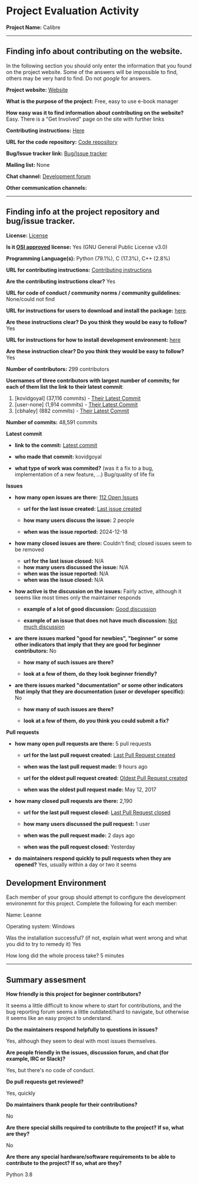 # Project Evaluation Activity



__Project Name:__  Calibre


---

## Finding info about contributing on the website.

In the following section you should only enter the information that you
found on the project website. Some of the answers will be impossible to find, others
may be very hard to find. Do not _google_ for answers.

__Project website:__ [Website](https://calibre-ebook.com/)


__What is the purpose of the project:__ Free, easy to use e-book manager


__How easy was it to find information about contributing on the website?__ Easy. There is a "Get Involved" page on the site with further links


__Contributing instructions:__ [Here](https://calibre-ebook.com/get-involved) 

__URL for the code repository:__ [Code repository](https://github.com/kovidgoyal/calibre)

__Bug/Issue tracker link:__ [Bug/Issue tracker](https://bugs.launchpad.net/calibre)

__Mailing list:__ None

__Chat channel:__ [Development forum](https://www.mobileread.com/forums/forumdisplay.php?f=240)

__Other communication channels:__ 


---

## Finding info at the project repository and bug/issue tracker.

__License:__ [License](https://github.com/kovidgoyal/calibre/blob/master/LICENSE)

__Is it [OSI approved](https://opensource.org/licenses/alphabetical) license:__ Yes (GNU General Public License v3.0)

__Programming Language(s):__ Python (79.1%), C (17.3%), C++ (2.8%)

__URL for contributing instructions:__ [Contributing instructions](https://manual.calibre-ebook.com/develop.html)

__Are the contributing instructions clear?__ Yes


__URL for code of conduct / community norms / community guildelines:__ None/could not find

__URL for instructions for users to download and install the package:__  [here](https://manual.calibre-ebook.com/develop.html#id6). 


__Are these instructions clear? Do you think they would be easy to follow?__ 
Yes

__URL for instructions for how to install development environment:__ [here](https://manual.calibre-ebook.com/develop.html)


__Are these instruction clear? Do you think they would be easy to follow?__
Yes

__Number of contributors:__ 299 contributors


__Usernames of three contributors with largest number of commits; for
each of them list the link to their latest commit__:

1. [kovidgoyal] (37,116 commits) - [Their Latest Commit](https://github.com/kovidgoyal/calibre/commit/d99570a2b69b1a338774811573fcef50a1256c6e)
1. [user-none] (1,914 commits) - [Their Latest Commit](https://github.com/kovidgoyal/calibre/commit/4d0f94cdbc95be922e6bc437b0b7023964deb512)
1. [cbhaley] (882 commits) - [Their Latest Commit](https://github.com/kovidgoyal/calibre/commit/47ae06f28e43356532f0cdb6889928ed10e8f189)


__Number of commits:__ 48,591 commits

__Latest commit__ 

- __link to the commit:__ [Latest commit](https://github.com/kovidgoyal/calibre/commit/d99570a2b69b1a338774811573fcef50a1256c6e)

- __who made that commit:__ kovidgoyal

- __what type of work was commited?__ (was it a fix to a bug, implementation of a new feature, ...) Bug/quality of life fix


__Issues__

- __how many open issues are there:__ [112 Open Issues](https://bugs.launchpad.net/calibre/+bugs)

    - __url for the last issue created:__ [Last issue created](https://bugs.launchpad.net/calibre/+bug/2054237)

    - __how many users discuss the issue:__ 2 people
    
    - __when was the issue reported:__ 2024-12-18
    

- __how many closed issues are there:__ Couldn't find; closed issues seem to be removed
    - __url for the last issue closed:__ N/A
    - __how many users discussed the issue:__ N/A
    - __when was the issue reported:__ N/A
    - __when was the issue closed:__ N/A

- __how active is the discussion on the issues:__ Fairly active, although it seems like most times only the maintainer responds

    - __example of a lot of good discussion:__ [Good discussion](https://bugs.launchpad.net/calibre/+bug/1006650)
    
    - __example of an issue that does not have much discussion:__ [Not much discussion](https://bugs.launchpad.net/calibre/+bug/2055730)



- __are there issues marked "good for newbies", "beginner" or some other indicators that imply that they are good for beginner contributors:__ No

    - __how many of such issues are there?__ 
    
    - __look at a few of them, do they look beginner friendly?__ 



- __are there issues marked "documentation" or some other indicators that imply that they are documentation (user or developer specific):__ No

    - __how many of such issues are there?__ 
    
    - __look at a few of them, do you think you could submit a fix?__ 



__Pull requests__

- __how many open pull requests are there:__ 5 pull requests

    - __url for the last pull request created:__ [Last Pull Request created](https://github.com/kovidgoyal/calibre/pull/2211)
    
    - __when was the last pull request made:__ 9 hours ago

    - __url for the oldest pull request created:__ [Oldest Pull Request created](https://github.com/kovidgoyal/calibre/pull/664)
    
    - __when was the oldest pull request made:__ May 12, 2017

- __how many closed pull requests are there:__ 2,190

    - __url for the last pull request closed:__ [Last Pull Request closed](https://github.com/kovidgoyal/calibre/pull/2210)
    
    - __how many users discussed the pull request:__ 1 user
    
    - __when was the pull request made:__  2 days ago
    
    - __when was the pull request closed:__ Yesterday
    

- __do maintainers respond quickly to pull requests when they are opened?__ 
Yes, usually within a day or two it seems

## Development Environment 

Each member of your group should attempt to configure the development environemnt 
for this project. Complete the following for each member:

Name: Leanne

Operating system: Windows

Was the installation successful? (if not, explain what went wrong and 
what you did to try to remedy it) Yes

How long did the whole process take? 5 minutes


---


## Summary assesment
__How friendly is this project for beginner contributors?__

It seems a little difficult to know where to start for contributions, and the bug reporting forum seems a little outdated/hard to navigate, but otherwise it seems like an easy project to understand.


__Do the maintainers respond helpfully to questions in issues?__

Yes, although they seem to deal with most issues themselves.

__Are people friendly in the issues, discussion forum, and chat (for example, IRC or Slack)?__

Yes, but there's no code of conduct.


__Do pull requests get reviewed?__

Yes, quickly

__Do maintainers thank people for their contributions?__

No

__Are there special skills required to contribute to the project? If so, what are they?__

No

__Are there any special hardware/software requirements to be able to contribute to the project? If so, what are they?__

Python 3.8
